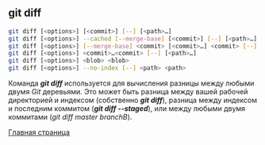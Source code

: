 ## git diff
```bash
git diff [<options>] [<commit>] [--] [<path>…​]
git diff [<options>] --cached [--merge-base] [<commit>] [--] [<path>…​]
git diff [<options>] [--merge-base] <commit> [<commit>…​] <commit> [--] [<path>…​]
git diff [<options>] <commit>…​<commit> [--] [<path>…​]
git diff [<options>] <blob> <blob>
git diff [<options>] --no-index [--] <path> <path>
```
Команда ***git diff*** используется для вычисления разницы между любыми двумя *Git* деревьями. Это может быть разница между вашей рабочей директорией и индексом (собственно ***git diff***), разница между индексом и последним коммитом (***git diff --staged***), или между любыми двумя коммитами (*git diff master branchB*).

[Главная страница](./readme.md)
